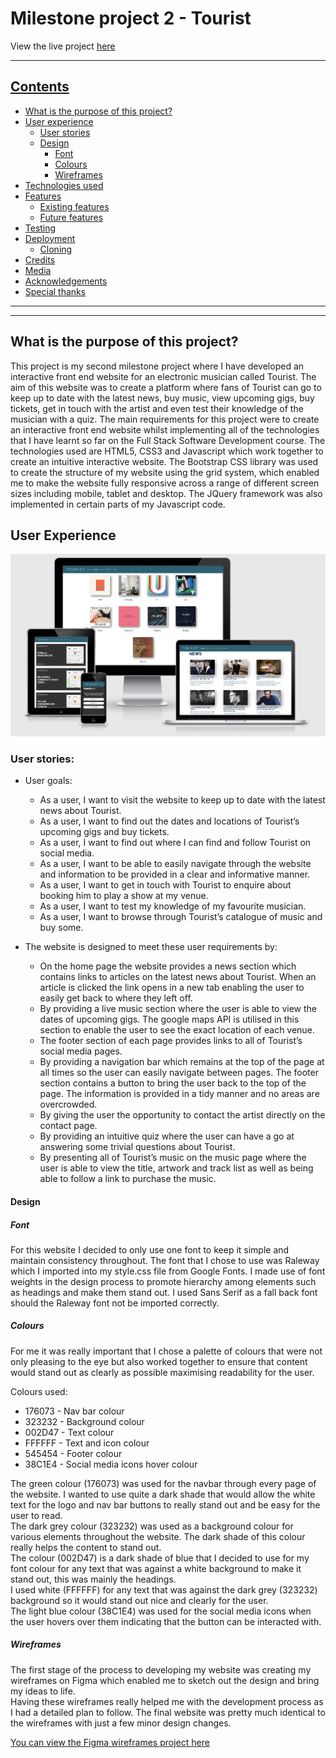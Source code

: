 # Milestone project 2 - Tourist 
View the live project <a href=""> here

***
## Contents
* [What is the purpose of this project?](what-is-the-purpose-of-this-project?)
* [User experience](#user-experience)
    * [User stories](#user-stories)
    * [Design](#design)
        * [Font](#font)
        * [Colours](#colours)
        * [Wireframes](#wireframes)
* [Technologies used](#technologies-used)
* [Features](#features)
    * [Existing features](#existing-features)
    * [Future features](#future-features)
* [Testing](#testing)
* [Deployment](#deployment)
    * [Cloning](#cloning)
* [Credits](#credits)
* [Media](#media)
* [Acknowledgements](#acknowledgements)
* [Special thanks](#special-thanks)
***

***
## **What is the purpose of this project?**
This project is my second milestone project where I have developed an interactive front end website for an electronic musician called Tourist. 
The aim of this website was to create a platform where fans of Tourist can go to keep up to date with the latest news, buy music, view upcoming gigs, 
buy tickets, get in touch with the artist and even test their knowledge of the musician with a quiz. 
The main requirements for this project were to create an interactive front end website whilst implementing all of the technologies that I have learnt 
so far on the Full Stack Software Development course. The technologies used are HTML5, CSS3 and Javascript which work together to create an intuitive interactive website.
The Bootstrap CSS library was used to create the structure of my website using the grid system, which enabled me to make the website fully responsive across a range of different 
screen sizes including mobile, tablet and desktop. The JQuery framework was also implemented in certain parts of my Javascript code. 

## **User Experience**
<div style="text-align:center"><img src="assets/images/responsive/responsive.png" alt="Tourist Am I Responsive image"></div>

### User stories: 

* User goals: 
    * As a user, I want to visit the website to keep up to date with the latest news about Tourist. 
    * As a user, I want to find out the dates and locations of Tourist’s upcoming gigs and buy tickets. 
    * As a user, I want to find out where I can find and follow Tourist on social media. 
    * As a user, I want to be able to easily navigate through the website and information to be provided in a clear and informative manner.
    * As a user, I want to get in touch with Tourist to enquire about booking him to play a show at my venue. 
    * As a user, I want to test my knowledge of my favourite musician. 
    * As a user, I want to browse through Tourist’s catalogue of music and buy some. 

* The website is designed to meet these user requirements by:
    * On the home page the website provides a news section which contains links to articles on the latest news about Tourist. When an article is clicked the link opens in a new tab enabling the user to easily get back to where they left off. 
    * By providing a live music section where the user is able to view the dates of upcoming gigs. The google maps API is utilised in this section to enable the user to see the exact location of each venue. 
    * The footer section of each page provides links to all of Tourist’s social media pages.
    * By providing a navigation bar which remains at the top of the page at all times so the user can easily navigate between pages. The footer section contains a button to bring the user back to the top of the page. The information is provided in a tidy manner and no areas are overcrowded.  
    * By giving the user the opportunity to contact the artist directly on the contact page. 
    * By providing an intuitive quiz where the user can have a go at answering some trivial questions about Tourist. 
    * By presenting all of Tourist’s music on the music page where the user is able to view the title, artwork and track list as well as being able to follow a link to purchase the music. 

#### Design 

##### Font 
For this website I decided to only use one font to keep it simple and maintain consistency throughout. The font that I chose to use was Raleway which I imported into my style.css file from 
Google Fonts. I made use of font weights in the design process to promote hierarchy among elements such as headings and make them stand out. I used Sans Serif as a fall back font should the Raleway font not be imported correctly. 

##### Colours 
For me it was really important that I chose a palette of colours that were not only pleasing to the eye but also worked together to ensure that content would stand out as clearly as possible maximising readability for the user. 

Colours used: 

* 176073 - Nav bar colour
* 323232 - Background colour
* 002D47 - Text colour 
* FFFFFF - Text and icon colour 
* 545454 - Footer colour 
* 38C1E4 - Social media icons hover colour 

The green colour (176073) was used for the navbar through every page of the website. I wanted to use quite a dark shade that would allow the white text for the logo and nav bar buttons to really stand out and be easy for the user to read.<br>
The dark grey colour (323232) was used as  a background colour for various elements throughout the website. The dark shade of this colour really helps the content to stand out.<br> 
The colour (002D47) is a dark shade of blue that I decided to use for my font colour for any text that was against a white background to make it stand out, this was mainly the headings.<br> 
I used white (FFFFFF) for any text that was against the dark grey (323232) background so it would stand out nice and clearly for the user.<br> 
The light blue colour (38C1E4) was used for the social media icons when the user hovers over them indicating that the button can be interacted with. 

##### Wireframes 

The first stage of the process to developing my website was creating my wireframes on Figma which enabled me to sketch out the design and bring my ideas to life.<br> 
Having these wireframes really helped me with the development process as I had a detailed plan to follow. The final website was pretty much identical to the wireframes with just a few minor design changes. 

[You can view the Figma wireframes project here](https://www.figma.com/file/lutlDKHHKEswS3FiS79B1s/Milestone-Project-2?node-id=0%3A1)
